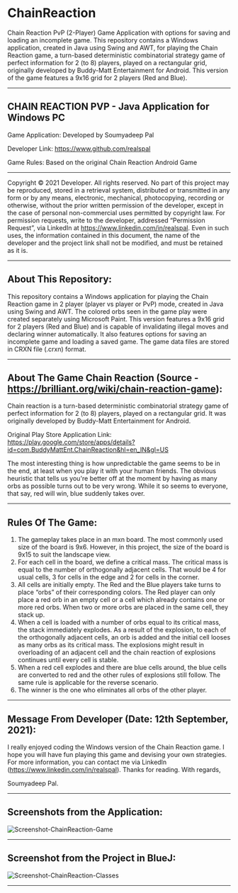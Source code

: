 # ChainReaction
Chain Reaction PvP (2-Player) Game Application with options for saving and loading an incomplete game. This repository contains a Windows application, created in Java using Swing and AWT, for playing the Chain Reaction game, a turn-based deterministic combinatorial strategy game of perfect information for 2 (to 8) players, played on a rectangular grid, originally developed by Buddy-Matt Entertainment for Android. This version of the game features a 9x16 grid for 2 players (Red and Blue).

-----------------------------------------------------------------------------------------------

CHAIN REACTION PVP - Java Application for Windows PC
-----------------------------------------------------------------------------------------------

Game Application: Developed by Soumyadeep Pal

Developer Link: https://www.github.com/realspal

Game Rules: Based on the original Chain Reaction Android Game

-----------------------------------------------------------------------------------------------

Copyright © 2021 Developer. All rights reserved. No part of this project may be reproduced, stored in a retrieval system, distributed or transmitted in any form or by any means,  electronic, mechanical, photocopying, recording or otherwise, without the prior written permission of the developer, except in the case of personal non-commercial uses permitted by copyright law. For permission requests, write to the developer, addressed “Permission Request”, via LinkedIn at https://www.linkedin.com/in/realspal. Even in such uses, the information contained in this document, the name of the developer and the project link shall not be modified, and must be retained as it is.

-----------------------------------------------------------------------------------------------

About This Repository:
-----------------------------------------------------------------------------------------------

This repository contains a Windows application for playing the Chain Reaction game in 2 player
(player vs player or PvP) mode, created in Java using Swing and AWT. The colored orbs seen
in the game play were created separately using Microsoft Paint. This version features a 9x16
grid for 2 players (Red and Blue) and is capable of invalidating illegal moves and declaring
winner automatically. It also features options for saving an incomplete game and loading a
saved game. The game data files are stored in CRXN file (.crxn) format.

-----------------------------------------------------------------------------------------------

About The Game Chain Reaction (Source - https://brilliant.org/wiki/chain-reaction-game):
-----------------------------------------------------------------------------------------------

Chain reaction is a turn-based deterministic combinatorial strategy game of perfect
information for 2 (to 8) players, played on a rectangular grid. It was originally developed
by Buddy-Matt Entertainment for Android.

Original Play Store Application Link:
https://play.google.com/store/apps/details?id=com.BuddyMattEnt.ChainReaction&hl=en_IN&gl=US

The most interesting thing is how unpredictable the game seems to be in the end, at least
when you play it with your human friends. The obvious heuristic that tells us you're better
off at the moment by having as many orbs as possible turns out to be very wrong. While it so
seems to everyone, that say, red will win, blue suddenly takes over.

-----------------------------------------------------------------------------------------------

Rules Of The Game:
-----------------------------------------------------------------------------------------------

1. The gameplay takes place in an mxn board. The most commonly used size of the board is
   9x6. However, in this project, the size of the board is 9x15 to suit the landscape view.
2. For each cell in the board, we define a critical mass. The critical mass is equal to the
   number of orthogonally adjacent cells. That would be 4 for usual cells, 3 for cells in
   the edge and 2 for cells in the corner.
3. All cells are initially empty. The Red and the Blue players take turns to place “orbs” of
   their corresponding colors. The Red player can only place a red orb in an empty cell or a
   cell which already contains one or more red orbs. When two or more orbs are placed in the
   same cell, they stack up.
4. When a cell is loaded with a number of orbs equal to its critical mass, the stack
   immediately explodes. As a result of the explosion, to each of the orthogonally adjacent
   cells, an orb is added and the initial cell looses as many orbs as its critical mass. The
   explosions might result in overloading of an adjacent cell and the chain reaction of
   explosions continues until every cell is stable.
5. When a red cell explodes and there are blue cells around, the blue cells are converted to
   red and the other rules of explosions still follow. The same rule is applicable for the
   reverse scenario.
6. The winner is the one who eliminates all orbs of the other player.

-----------------------------------------------------------------------------------------------

Message From Developer (Date: 12th September, 2021):
-----------------------------------------------------------------------------------------------

I really enjoyed coding the Windows version of the Chain Reaction game. I hope you will have
fun playing this game and devising your own strategies. For more information, you can contact
me via LinkedIn (https://www.linkedin.com/in/realspal). Thanks for reading. With regards,

Soumyadeep Pal.

-----------------------------------------------------------------------------------------------

Screenshots from the Application:
-----------------------------------------------------------------------------------------------
![Screenshot-ChainReaction-Game](https://user-images.githubusercontent.com/76199286/132983215-c3ce5cfe-da1a-493b-b303-b0ebe18ce0fe.png)

-----------------------------------------------------------------------------------------------

Screenshot from the Project in BlueJ:
-----------------------------------------------------------------------------------------------
![Screenshot-ChainReaction-Classes](https://user-images.githubusercontent.com/76199286/132983286-0f9c9ecd-03a4-4518-9176-7f454a45a1dd.png)

-----------------------------------------------------------------------------------------------
